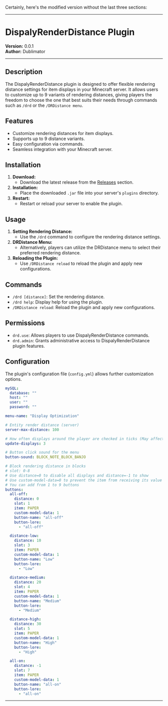 Certainly, here's the modified version without the last three sections:

---

# DispalyRenderDistance Plugin

**Version:** 0.0.1  
**Author:** Dublimator

---

## Description

The DispalyRenderDistance plugin is designed to offer flexible rendering distance settings for item displays in your Minecraft server. It allows users to customize up to 9 variants of rendering distances, giving players the freedom to choose the one that best suits their needs through commands such as `/drd` or the `/DRDistance menu`.

## Features

- Customize rendering distances for item displays.
- Supports up to 9 distance variants.
- Easy configuration via commands.
- Seamless integration with your Minecraft server.
  
## Installation

1. **Download:**
    - Download the latest release from the [Releases](https://github.com/Dublimator/Display-Render-Distance/releases) section.
2. **Installation:**
    - Place the downloaded `.jar` file into your server's `plugins` directory.
3. **Restart:**
    - Restart or reload your server to enable the plugin.

## Usage

1. **Setting Rendering Distance:**
    - Use the `/drd` command to configure the rendering distance settings.
2. **DRDistance Menu:**
    - Alternatively, players can utilize the DRDistance menu to select their preferred rendering distance.
3. **Reloading the Plugin:**
    - Use `/DRDistance reload` to reload the plugin and apply new configurations.

## Commands

- `/drd [distance]`: Set the rendering distance.
- `/drd help`: Display help for using the plugin.
- `/DRDistance reload`: Reload the plugin and apply new configurations.

## Permissions

- `drd.use`: Allows players to use DispalyRenderDistance commands.
- `drd.admin`: Grants administrative access to DispalyRenderDistance plugin features.

## Configuration

The plugin's configuration file (`config.yml`) allows further customization options.

```yaml
mySQL:
  database: ""
  host: ""
  user: ""
  password: ""

menu-name: "Display Optimization"

# Entity render distance (server)
server-max-distance: 100

# How often displays around the player are checked in ticks (May affect server load)
update-displays: 3

# Button click sound for the menu
button-sound: BLOCK_NOTE_BLOCK_BANJO

# Block rendering distance in blocks
# slot: 0-8
# Use distance=0 to disable all displays and distance=-1 to show
# Use custom-model-data=0 to prevent the item from receiving its value
# You can add from 1 to 9 buttons
buttons:
  all-off:
    distance: 0
    slot: 1
    item: PAPER
    custom-model-data: 1
    button-name: "all-off"
    button-lore:
      - "all-off"

  distance-low:
    distance: 10
    slot: 3
    item: PAPER
    custom-model-data: 1
    button-name: "Low"
    button-lore:
      - "Low"

  distance-medium:
    distance: 20
    slot: 4
    item: PAPER
    custom-model-data: 1
    button-name: "Medium"
    button-lore:
      - "Medium"

  distance-high:
    distance: 30
    slot: 5
    item: PAPER
    custom-model-data: 1
    button-name: "High"
    button-lore:
      - "High"

  all-on:
    distance: -1
    slot: 7
    item: PAPER
    custom-model-data: 1
    button-name: "all-on"
    button-lore:
      - "all-on"

```

---
